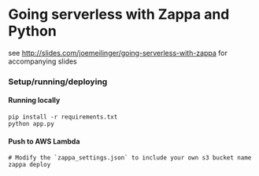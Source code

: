 # Going serverless with Zappa and Python

see http://slides.com/joemeilinger/going-serverless-with-zappa for accompanying slides

### Setup/running/deploying

#### Running locally

```
pip install -r requirements.txt
python app.py
```

#### Push to AWS Lambda

```
# Modify the `zappa_settings.json` to include your own s3 bucket name
zappa deploy
```
